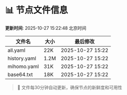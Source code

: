 # 📊 节点文件信息

**更新时间**: 2025-10-27 15:22:48 北京时间

| 文件名 | 大小 | 最后修改 |
|--------|------|----------|
| all.yaml | 22K | 2025-10-27 15:22 |
| history.yaml | 1.2M | 2025-10-27 15:22 |
| mihomo.yaml | 31K | 2025-10-27 15:22 |
| base64.txt | 18K | 2025-10-27 15:22 |

> 🔄 文件每30分钟自动更新，确保节点的新鲜度和可用性
